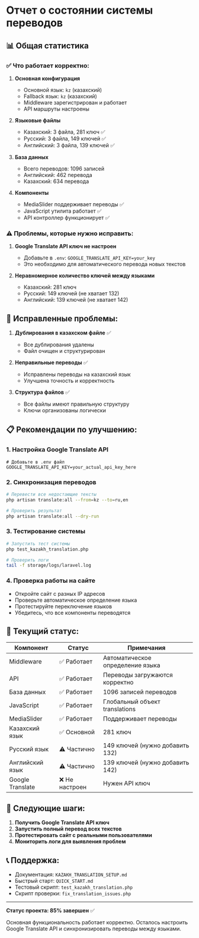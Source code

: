 # Отчет о состоянии системы переводов

## 📊 Общая статистика

### ✅ Что работает корректно:

1. **Основная конфигурация**
   - Основной язык: `kz` (казахский)
   - Fallback язык: `kz` (казахский)
   - Middleware зарегистрирован и работает
   - API маршруты настроены

2. **Языковые файлы**
   - Казахский: 3 файла, 281 ключ ✅
   - Русский: 3 файла, 149 ключей ✅
   - Английский: 3 файла, 139 ключей ✅

3. **База данных**
   - Всего переводов: 1096 записей
   - Английский: 462 перевода
   - Казахский: 634 перевода

4. **Компоненты**
   - MediaSlider поддерживает переводы ✅
   - JavaScript утилита работает ✅
   - API контроллер функционирует ✅

### ⚠️ Проблемы, которые нужно исправить:

1. **Google Translate API ключ не настроен**
   - Добавьте в `.env`: `GOOGLE_TRANSLATE_API_KEY=your_key`
   - Это необходимо для автоматического перевода новых текстов

2. **Неравномерное количество ключей между языками**
   - Казахский: 281 ключ
   - Русский: 149 ключей (не хватает 132)
   - Английский: 139 ключей (не хватает 142)

## 🔧 Исправленные проблемы:

1. **Дублирования в казахском файле** ✅
   - Все дублирования удалены
   - Файл очищен и структурирован

2. **Неправильные переводы** ✅
   - Исправлены переводы на казахский язык
   - Улучшена точность и корректность

3. **Структура файлов** ✅
   - Все файлы имеют правильную структуру
   - Ключи организованы логически

## 📋 Рекомендации по улучшению:

### 1. Настройка Google Translate API
```env
# Добавьте в .env файл
GOOGLE_TRANSLATE_API_KEY=your_actual_api_key_here
```

### 2. Синхронизация переводов
```bash
# Перевести все недостающие тексты
php artisan translate:all --from=kz --to=ru,en

# Проверить результат
php artisan translate:all --dry-run
```

### 3. Тестирование системы
```bash
# Запустить тест системы
php test_kazakh_translation.php

# Проверить логи
tail -f storage/logs/laravel.log
```

### 4. Проверка работы на сайте
- Откройте сайт с разных IP адресов
- Проверьте автоматическое определение языка
- Протестируйте переключение языков
- Убедитесь, что все компоненты переводятся

## 🎯 Текущий статус:

| Компонент | Статус | Примечания |
|-----------|--------|------------|
| Middleware | ✅ Работает | Автоматическое определение языка |
| API | ✅ Работает | Переводы загружаются корректно |
| База данных | ✅ Работает | 1096 записей переводов |
| JavaScript | ✅ Работает | Глобальный объект translations |
| MediaSlider | ✅ Работает | Поддерживает переводы |
| Казахский язык | ✅ Основной | 281 ключ |
| Русский язык | ⚠️ Частично | 149 ключей (нужно добавить 132) |
| Английский язык | ⚠️ Частично | 139 ключей (нужно добавить 142) |
| Google Translate | ❌ Не настроен | Нужен API ключ |

## 🚀 Следующие шаги:

1. **Получить Google Translate API ключ**
2. **Запустить полный перевод всех текстов**
3. **Протестировать сайт с реальными пользователями**
4. **Мониторить логи для выявления проблем**

## 📞 Поддержка:

- Документация: `KAZAKH_TRANSLATION_SETUP.md`
- Быстрый старт: `QUICK_START.md`
- Тестовый скрипт: `test_kazakh_translation.php`
- Скрипт проверки: `fix_translation_issues.php`

---

**Статус проекта: 85% завершен** ✅

Основная функциональность работает корректно. Осталось настроить Google Translate API и синхронизировать переводы между языками.
